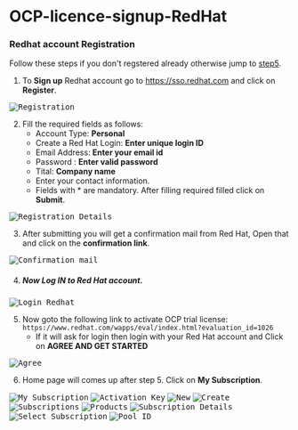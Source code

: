 # OCP-licence-signup-RedHat

### Redhat account Registration
Follow these steps if you don't regstered already otherwise jump to [step5](#now-log-in-to-red-hat-account).
1. To **Sign up** Redhat account go to https://sso.redhat.com and click on **Register**.

<kbd>![Registration](/images/ocplicense/redhat_regt.jpg )</kbd>

2. Fill the required fields as follows:
    * Account Type: **Personal**
    * Create a Red Hat Login: **Enter unique login ID**
    * Email Address: **Enter your email id**
    * Password : **Enter valid password**
    * Tital: **Company name**
    * Enter your contact information.
    * Fields with * are mandatory. After filling required filled click on **Submit**.
    
<kbd>![Registration Details](/images/ocplicense/reg_form.jpg)</kbd>

3. After submitting you will get a confirmation mail from Red Hat, Open that and click on the **confirmation link**.

<kbd>![Confirmation mail](/images/ocplicense/confirm_reg_mail.jpg)</kbd>

4. ##### Now Log IN to Red Hat account.
<kbd>![Login Redhat](/images/ocplicense/login_redhat1.jpg)</kbd>

5. Now goto the following link to activate OCP trial license: 
 `https://www.redhat.com/wapps/eval/index.html?evaluation_id=1026`
   * If it will ask for login then login with your Red Hat account and Click on **AGREE AND GET STARTED**

<kbd>![Agree](/images/ocplicense/agree_getstarted2.jpg)</kbd>

6. Home page will comes up after step 5. Click on **My Subscription**.

<kbd>![My Subscription](/images/ocplicense/my_subscription.jpg)</kbd>
<kbd>![Activation Key](/images/ocplicense/activation_key.jpg)</kbd>
<kbd>![New](/images/ocplicense/new_activation_key.jpg)</kbd>
<kbd>![Create](/images/ocplicense/create_activationkey.jpg)</kbd>
<kbd>![Subscriptions](/images/ocplicense/click_subscription.jpg)</kbd>
<kbd>![Products](/images/ocplicense/click_30dayself.jpg)</kbd>
<kbd>![Subscription Details](/images/ocplicense/subscriptions_30daytrial.jpg)</kbd>
<kbd>![Select Subscription](/images/ocplicense/subscription_number.jpg)</kbd>
<kbd>![Pool ID](/images/ocplicense/pool_id.jpg)</kbd>
